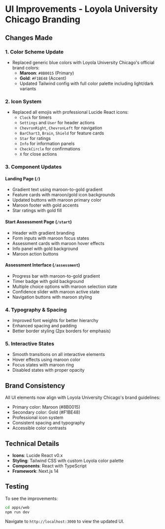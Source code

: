 # UI Improvements - Loyola University Chicago Branding

## Changes Made

### 1. **Color Scheme Update**
- Replaced generic blue colors with Loyola University Chicago's official brand colors:
  - **Maroon**: `#8B0015` (Primary)
  - **Gold**: `#F1BE48` (Accent)
  - Updated Tailwind config with full color palette including light/dark variants

### 2. **Icon System**
- Replaced all emojis with professional Lucide React icons:
  - `Clock` for timers
  - `Settings` and `User` for header actions
  - `ChevronRight`, `ChevronLeft` for navigation
  - `BarChart3`, `Brain`, `Shield` for feature cards
  - `Star` for ratings
  - `Info` for information panels
  - `CheckCircle` for confirmations
  - `X` for close actions

### 3. **Component Updates**

#### Landing Page (`/`)
- Gradient text using maroon-to-gold gradient
- Feature cards with maroon/gold icon backgrounds
- Updated buttons with maroon primary color
- Maroon footer with gold accents
- Star ratings with gold fill

#### Start Assessment Page (`/start`)
- Header with gradient branding
- Form inputs with maroon focus states
- Assessment cards with maroon hover effects
- Info panel with gold background
- Maroon action buttons

#### Assessment Interface (`/assessment`)
- Progress bar with maroon-to-gold gradient
- Timer badge with gold background
- Multiple choice options with maroon selection state
- Confidence slider with maroon active state
- Navigation buttons with maroon styling

### 4. **Typography & Spacing**
- Improved font weights for better hierarchy
- Enhanced spacing and padding
- Better border styling (2px borders for emphasis)

### 5. **Interactive States**
- Smooth transitions on all interactive elements
- Hover effects using maroon color
- Focus states with maroon ring
- Disabled states with proper opacity

## Brand Consistency

All UI elements now align with Loyola University Chicago's brand guidelines:
- Primary color: Maroon (#8B0015)
- Secondary color: Gold (#F1BE48)
- Professional icon system
- Consistent spacing and typography
- Accessible color contrasts

## Technical Details

- **Icons**: Lucide React v0.x
- **Styling**: Tailwind CSS with custom Loyola color palette
- **Components**: React with TypeScript
- **Framework**: Next.js 14

## Testing

To see the improvements:
```bash
cd apps/web
npm run dev
```

Navigate to `http://localhost:3000` to view the updated UI.

